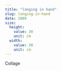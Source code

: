 ```yaml
---
title: "longing in hand"
slug: longing-in-hand
date: 2009
size:
  height:
    value: 30
    unit: cm
  width:
    value: 30
    unit: cm
---
```


Collage
